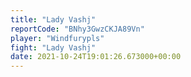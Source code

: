 ```yaml
---
title: "Lady Vashj"
reportCode: "BNhy3GwzCKJA89Vn"
player: "Windfurypls"
fight: "Lady Vashj"
date: 2021-10-24T19:01:26.673000+00:00
---
```

